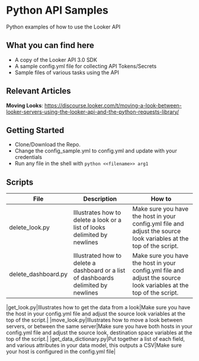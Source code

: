 # Python API Samples
Python examples of how to use the Looker API

## What you can find here
- A copy of the Looker API 3.0 SDK
- A sample config.yml file for collecting API Tokens/Secrets
- Sample files of various tasks using the API

## Relevant Articles
**Moving Looks**: https://discourse.looker.com/t/moving-a-look-between-looker-servers-using-the-looker-api-and-the-python-requests-library/

## Getting Started
- Clone/Download the Repo.
- Change the config_sample.yml to config.yml and update with your credentials
- Run any file in the shell with `python <<filename>> arg1`

## Scripts

|File|Description|How to|
|----|----|----|
|delete_look.py|Illustrates how to delete a look or a list of looks delimited by newlines|Make sure you have the host in your config.yml file and adjust the source look variables at the top of the script.
|delete_dashboard.py|Illustrated how to delete a dashboard or a list of dashboards delimited by newlines|Make sure you have the host in your config.yml file and adjust the source look variables at the top of the script. 



|get_look.py|Illustrates how to get the data from a look|Make sure you have the host in your config.yml file and adjust the source look variables at the top of the script.|
|move_look.py|Illustrates how to move a look between servers, or between the same server|Make sure you have both hosts in your config.yml file and adjust the source look, destination space variables at the top of the script.|
|get_data_dictionary.py|Put together a list of each field, and various attributes in your data model, this outputs a CSV|Make sure your host is configured in the config.yml file|
